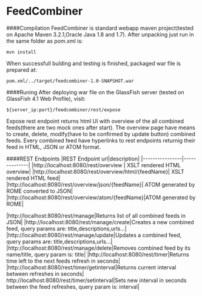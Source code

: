 FeedCombiner
======

####Compilation
FeedCombiner is standard webapp maven project(tested on Apache Maven 3.2.1,Oracle Java 1.8 and 1.7).
After unpacking just run in the same folder as pom.xml is:
```
mvn install
```
When successfull bulding and testing is finished, packaged war file is prepared at:
```
pom.xml/../target/feedcombiner-1.0-SNAPSHOT.war
```

####Runing
After deploying war file on the GlassFish server (tested on GlassFish 4.1 Web Profile),
visit:
```
${server_ip:port}/feedcombiner/rest/expose
```
Expose rest endpoint returns html UI with overview of the all combined feeds(there are two mock ones after start). The overview page have means to create, delete, modify(have to be confirmed by update button) combined feeds. Every combined feed have hyperlinks to rest endpoints returnig their feed in HTML, JSON or ATOM format. 

####REST Endpoints
|REST Endpoint url|description|
|----------------|--------------|
|http://localhost:8080/rest/overview | XSLT rendered HTML overview|
|http://localhost:8080/rest/overview/html/{feedName}| XSLT rendered HTML feed|
|http://localhost:8080/rest/overview/json/{feedName}| ATOM generated by ROME converted to JSON|
|http://localhost:8080/rest/overview/atom/{feedName}|ATOM generated by ROME|

|http://localhost:8080/rest/manage|Returns list of all combined feeds in JSON|
|http://localhost:8080/rest/manage/create|Creates a new combined feed, query params are: title,descriptions,urls...|
|http://localhost:8080/rest/manage/update|Updates a combined feed, query params are: title,descriptions,urls...|
|http://localhost:8080/rest/manage/delete|Removes combined feed by its name/title, query param is: title|
|http://localhost:8080/rest/timer|Returns time left to the next feeds refresh in seconds|
|http://localhost:8080/rest/timer/getinterval|Returns current interval between refreshes in seconds|
http://localhost:8080/rest/timer/setinterval|Sets new interval in seconds between the feed refreshes, query param is: interval|
```

